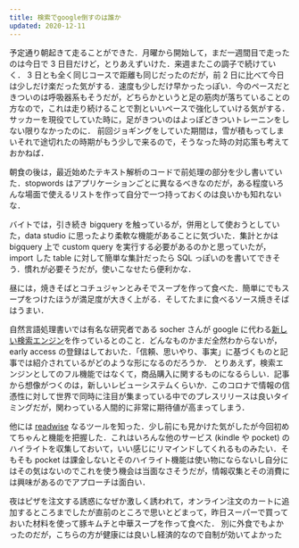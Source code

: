 ```yaml
---
title: 検索でgoogle倒すのは誰か
updated: 2020-12-11
---
```


予定通り朝起きて走ることができた．月曜から開始して，まだ一週間目で走ったのは今日で 3 日目だけど，とりあえずいけた．来週またこの調子で続けていく．
3 日とも全く同じコースで距離も同じだったのだが，前 2 日に比べて今日は少しだけ楽だった気がする．速度も少しだけ早かったっぽい．今のペースだときついのは呼吸器系もそうだが，どちらかというと足の筋肉が落ちていることの方なので，これは走り続けることで割といいペースで強化していける気がする．
サッカーを現役でしていた時に，足がきついのはよっぽどきついトレーニンをしない限りなかったのに．
前回ジョギングをしていた期間は，雪が積もってしまいそれで途切れたの時期がもう少しで来るので，そうなった時の対応策も考えておかねば．

朝食の後は，最近始めたテキスト解析のコードで前処理の部分を少し書いていた．stopwords はアプリケーションごとに異なるべきなのだが，ある程度いろんな場面で使えるリストを作って自分で一つ持っておくのは良いかも知れないな．

バイトでは，引き続き bigquery を触っているが，併用として使おうとしていた，data studio に思ったより柔軟な機能があることに気づいた．集計とかは bigquery 上で custom query を実行する必要があるのかと思っていたが，import した table に対して簡単な集計だったら SQL っぽいのを書いてできそう．慣れが必要そうだが，使いこなせたら便利かな．

昼には，焼きそばとコチュジャンとみそでスープを作って食べた．簡単にでもスープをつけたほうが満足度が大きく上がる．そしてたまに食べるソース焼きそばはうまい．

自然言語処理書いでは有名な研究者である socher さんが google に代わる[新しい検索エンジン](https://jp.techcrunch.com/2020/12/11/2020-12-08-former-salesforce-chief-scientist-announces-new-search-engine-to-take-on-google/)を作っているとのこと．どんなものかまだ全然わからないが，early access の登録はしておいた．「信頼、思いやり、事実」に基づくものと記事では紹介されているがどのような形になるのだろうか．
とりあえず，検索エンジンとしてのフル機能ではなくて，商品購入に関するものになるらしい．記事から想像がつくのは，新しいレビューシステムくらいか．このコロナで情報の信憑性に対して世界で同時に注目が集まっている中でのプレスリリースは良いタイミングだが，関わっている人間的に非常に期待値が高まってしまう．

他には [readwise](https://readwise.io/) なるツールを知った．少し前にも見かけた気がしたが今回初めてちゃんと機能を把握した．これはいろんな他のサービス (kindle や pocket) のハイライトを収集しておいて，いい感じにリマインドしてくれるものみたい．そもそも pocket は課金しないとそのハイライト機能は使い物にならないし自分にはその気はないのでこれを使う機会は当面なさそうだが，情報収集とその消費には興味があるのでアプローチは面白い．

夜はピザを注文する誘惑になぜか激しく誘われて，オンライン注文のカートに追加するところまでしたが直前のところで思いとどまって，昨日スーパーで買っておいた材料を使って豚キムチと中華スープを作って食べた．
別に外食でもよかったのだが，こちらの方が健康には良いし経済的なので自制が効いてよかった
